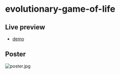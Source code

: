 # evolutionary-game-of-life

## Live preview
* [demo](https://goo.gl/Uir7yJ)

## Poster
![poster.jpg](https://github.com/ljmocic/evolutionary-game-of-life/blob/master/poster.jpg)

